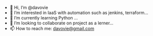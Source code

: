 - 👋 Hi, I’m @davovie
- 👀 I’m interested in IaaS with automation such as jenkins, terraform...
- 🌱 I’m currently learning Python ...
- 💞️ I’m looking to collaborate on project as a lerner...
- 📫 How to reach me: davovie@gmail.com

<!---
davovie/davovie is a ✨ special ✨ repository because its `README.md` (this file) appears on your GitHub profile.
You can click the Preview link to take a look at your changes.
--->
